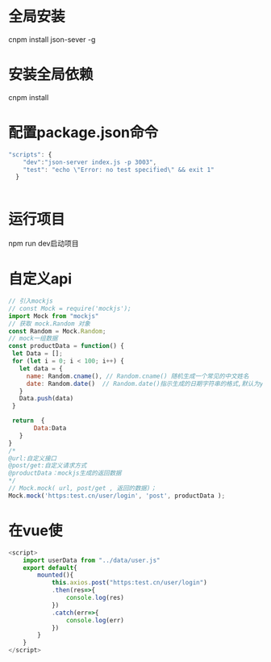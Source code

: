 # 全局安装
cnpm install json-sever -g

# 安装全局依赖
cnpm install

# 配置package.json命令
```javascript
"scripts": {
    "dev":"json-server index.js -p 3003",
    "test": "echo \"Error: no test specified\" && exit 1"
  }
  
```
 # 运行项目
  npm run dev启动项目
  
 # 自定义api
 
 ```javascript 
 // 引入mockjs
// const Mock = require('mockjs');
import Mock from "mockjs"
// 获取 mock.Random 对象
const Random = Mock.Random;
// mock一组数据
const productData = function() {
  let Data = [];
  for (let i = 0; i < 100; i++) {
    let data = {
      name: Random.cname(), // Random.cname() 随机生成一个常见的中文姓名
      date: Random.date()  // Random.date()指示生成的日期字符串的格式,默认为yyyy-MM-dd
    }
    Data.push(data)
  }
 
  return  {
		Data:Data
	}
}
 /*
 @url:自定义接口
 @post/get:自定义请求方式
 @productData：mockjs生成的返回数据
 */
// Mock.mock( url, post/get , 返回的数据)；
Mock.mock('https:test.cn/user/login', 'post', productData );
 ```
 
# 在vue使
```javascript
<script>
	import userData from "../data/user.js"
	export default{
		mounted(){
			this.axios.post("https:test.cn/user/login")
			.then(res=>{
				console.log(res)
			})
			.catch(err=>{
				console.log(err)
			})
		}
	}
</script>
```

